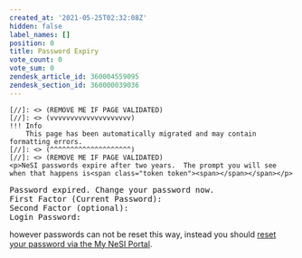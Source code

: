 ```yaml
---
created_at: '2021-05-25T02:32:08Z'
hidden: false
label_names: []
position: 0
title: Password Expiry
vote_count: 0
vote_sum: 0
zendesk_article_id: 360004559095
zendesk_section_id: 360000039036
---
```



    [//]: <> (REMOVE ME IF PAGE VALIDATED)
    [//]: <> (vvvvvvvvvvvvvvvvvvvv)
    !!! Info
        This page has been automatically migrated and may contain formatting errors.
    [//]: <> (^^^^^^^^^^^^^^^^^^^^)
    [//]: <> (REMOVE ME IF PAGE VALIDATED)
    <p>NeSI passwords expire after two years.  The prompt you will see when that happens is<span class="token token"><span></span></span></p>
<pre><span class="token token">Password</span><span> </span><span class="token token">expired</span><span class="token token">.</span><span class="token token"> Change</span><span> your password </span><span class="token token">now.<br>First<span> </span>Factor<span> </span>(Current<span> </span>Password):<span> </span><span class="linenumber react-syntax-highlighter-line-number"><br></span><span></span>Second<span> </span>Factor<span> </span>(<span>optional</span>):<span> </span><span class="linenumber react-syntax-highlighter-line-number"><br></span><span></span>Login<span> </span>Password:<span> </span></span></pre>
<p>however passwords can not be reset this way, instead you should <a href="https://support.nesi.org.nz/hc/en-gb/articles/360000335995" target="_self">reset your password via the My NeSI Portal</a>.</p>